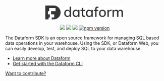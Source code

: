 <p align="center">
  <img width="250" src="/static/images/dataform_logo.svg">
</p>

<div align="center">
  <img src="https://storage.googleapis.com/dataform-cloud-build-badges/build/status.svg" />
  <a href="https://github.com/dataform-co/dataform"><img src="http://githubbadges.com/star.svg?user=dataform-co&repo=dataform&style=default" /></a>
  <a href="https://github.com/dataform-co/dataform"><img src="http://githubbadges.com/fork.svg?user=dataform-co&repo=dataform&style=default" /></a>
  <a href="https://www.npmjs.com/package/@dataform/cli"><img src="https://badge.fury.io/js/%40dataform%2Fcli.svg" alt="npm version" height="18"></a>
</div>

The Dataform SDK is an open source framework for managing SQL based data operations in your warehouse.
Using the SDK, or Dataform Web, you can easily develop, test, and deploy SQL to your data warehouse.

- [Learn more about Dataform](https://dataform.co/)
- [Get started with the Dataform CLI](https://docs.dataform.co/guides/command-line-interface/)

[Want to contribute?](contributors.md)
